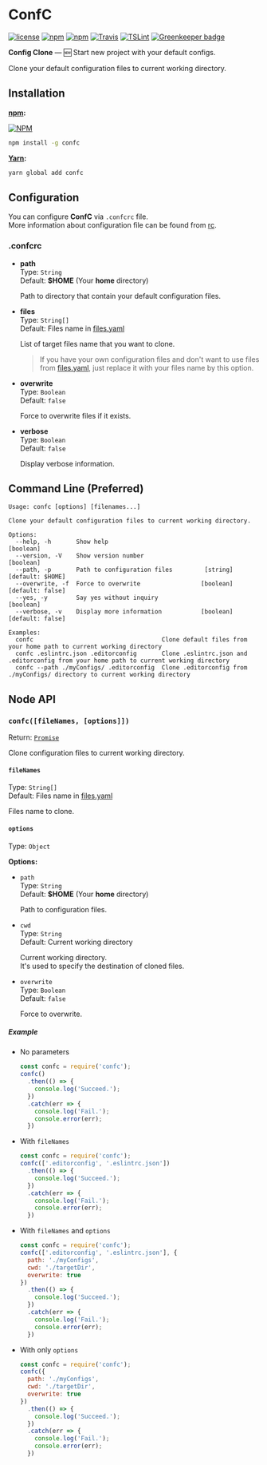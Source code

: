 # ConfC
[![license](https://img.shields.io/github/license/gluons/ConfC.svg?style=flat-square)](./LICENSE)
[![npm](https://img.shields.io/npm/v/confc.svg?style=flat-square)](https://www.npmjs.com/package/confc)
[![npm](https://img.shields.io/npm/dt/confc.svg?style=flat-square)](https://www.npmjs.com/package/confc)
[![Travis](https://img.shields.io/travis/gluons/ConfC.svg?style=flat-square)](https://travis-ci.org/gluons/ConfC)
[![TSLint](https://img.shields.io/badge/TSLint-gluons-15757B.svg?style=flat-square)](https://github.com/gluons/tslint-config-gluons)
[![Greenkeeper badge](https://badges.greenkeeper.io/gluons/ConfC.svg)](https://greenkeeper.io/)

**Config Clone** — 🆕 Start new project with your default configs.

Clone your default configuration files to current working directory.

## Installation

**[npm](https://www.npmjs.com/):**

[![NPM](https://nodei.co/npm/confc.png?downloads=true&downloadRank=true&stars=true)](https://www.npmjs.com/package/confc)

```bash
npm install -g confc
```

**[Yarn](https://yarnpkg.com/):**

```bash
yarn global add confc
```

## Configuration

You can configure **ConfC** via `.confcrc` file.  
More information about configuration file can be found from [rc](https://github.com/dominictarr/rc).

### .confcrc
 - **path**  
   Type: `String`  
   Default: **$HOME** (Your **home** directory)

   Path to directory that contain your default configuration files.

 - **files**  
   Type: `String[]`  
   Default: Files name in [files.yaml](./files.yaml)

   List of target files name that you want to clone.

   > If you have your own configuration files and don't want to use files from [files.yaml](./files.yaml), just replace it with your files name by this option.

 - **overwrite**  
   Type: `Boolean`  
   Default: `false`
   
   Force to overwrite files if it exists.

 - **verbose**  
   Type: `Boolean`  
   Default: `false`

   Display verbose information.

## Command Line (Preferred)

```
Usage: confc [options] [filenames...]

Clone your default configuration files to current working directory.

Options:
  --help, -h       Show help                                           [boolean]
  --version, -V    Show version number                                 [boolean]
  --path, -p       Path to configuration files         [string] [default: $HOME]
  --overwrite, -f  Force to overwrite                 [boolean] [default: false]
  --yes, -y        Say yes without inquiry                             [boolean]
  --verbose, -v    Display more information           [boolean] [default: false]

Examples:
  confc                                    Clone default files from your home path to current working directory
  confc .eslintrc.json .editorconfig       Clone .eslintrc.json and .editorconfig from your home path to current working directory
  confc --path ./myConfigs/ .editorconfig  Clone .editorconfig from ./myConfigs/ directory to current working directory
```

## Node API

### `confc([fileNames, [options]])`
Return: [`Promise`](https://developer.mozilla.org/en-US/docs/Web/JavaScript/Reference/Global_Objects/Promise)

Clone configuration files to current working directory.

#### `fileNames`
Type: `String[]`  
Default: Files name in [files.yaml](./files.yaml)

Files name to clone.

#### `options`
Type: `Object`

**Options:**
- `path`  
  Type: `String`  
  Default: **$HOME** (Your **home** directory)

  Path to configuration files.

- `cwd`  
  Type: `String`  
  Default: Current working directory

  Current working directory.  
  It's used to specify the destination of cloned files.

- `overwrite`  
  Type: `Boolean`  
  Default: `false`

  Force to overwrite.

##### Example

- No parameters
  ```js
  const confc = require('confc');
  confc()
    .then(() => {
      console.log('Succeed.');
    })
    .catch(err => {
      console.log('Fail.');
      console.error(err);
    })
  ```

- With `fileNames`
  ```js
  const confc = require('confc');
  confc(['.editorconfig', '.eslintrc.json'])
    .then(() => {
      console.log('Succeed.');
    })
    .catch(err => {
      console.log('Fail.');
      console.error(err);
    })
  ```

- With `fileNames` and `options`
  ```js
  const confc = require('confc');
  confc(['.editorconfig', '.eslintrc.json'], {
    path: './myConfigs',
    cwd: './targetDir',
    overwrite: true
  })
    .then(() => {
      console.log('Succeed.');
    })
    .catch(err => {
      console.log('Fail.');
      console.error(err);
    })
  ```

- With only `options`
  ```js
  const confc = require('confc');
  confc({
    path: './myConfigs',
    cwd: './targetDir',
    overwrite: true
  })
    .then(() => {
      console.log('Succeed.');
    })
    .catch(err => {
      console.log('Fail.');
      console.error(err);
    })
  ```
